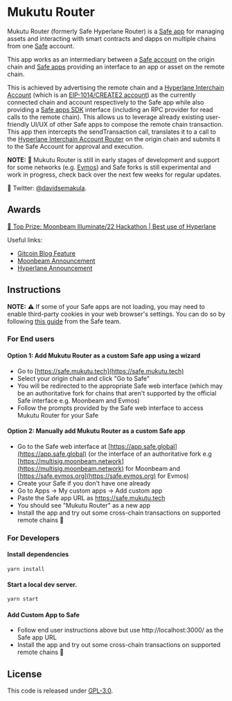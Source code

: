 # Mukutu Router

Mukutu Router (formerly Safe Hyperlane Router) is a [Safe app](https://help.gnosis-safe.io/en/articles/4022022-what-are-safe-apps) for managing assets and interacting with smart contracts and dapps on multiple chains from one [Safe](https://app.safe.global/) account.

This app works as an intermediary between a [Safe account](https://app.safe.global/) on the origin chain and [Safe apps](https://help.gnosis-safe.io/en/articles/4022022-what-are-safe-apps) providing an interface to an app or asset on the remote chain.

This is achieved by advertising the remote chain and a [Hyperlane Interchain Account](https://docs.hyperlane.xyz/docs/developers/send) (which is an [EIP-1014/CREATE2 account](https://eips.ethereum.org/EIPS/eip-1014)) as the currently connected chain and account respectively to the Safe app while also providing a [Safe apps SDK](https://github.com/safe-global/safe-apps-sdk) interface (including an RPC provider for read calls to the remote chain).
This allows us to leverage already existing user-friendly UI/UX of other Safe apps to compose the remote chain transaction.
This app then intercepts the sendTransaction call, translates it to a call to the [Hyperlane Interchain Account Router](https://docs.hyperlane.xyz/docs/developers/send) on the origin chain and submits it to the Safe Account for approval and execution.

**NOTE:** 🚧 Mukutu Router is still in early stages of development and support for some networks (e.g. [Evmos](https://evmos.org/)) and Safe forks is still experimental and work in progress, check back over the next few weeks for regular updates.

💬 Twitter: [@davidsemakula](https://twitter.com/davidsemakula).

## Awards
[🥇 Top Prize: Moonbeam Illuminate/22 Hackathon | Best use of Hyperlane](https://twitter.com/MoonbeamNetwork/status/1610738659656962048)

Useful links:
 - [Gitcoin Blog Feature](https://go.gitcoin.co/blog/celebrating-the-best-in-cross-chain-from-moonbeams-illuminate-hack/22)
 - [Moonbeam Announcement](https://twitter.com/MoonbeamNetwork/status/1610738659656962048)
 - [Hyperlane Announcement](https://twitter.com/Hyperlane_xyz/status/1610751624300871681)

## Instructions

**NOTE:** ⚠ If some of your Safe apps are not loading, you may need to enable third-party cookies in your web browser's settings. You can do so by following [this guide](https://help.safe.global/en/articles/40797-why-do-i-need-to-enable-third-party-cookies-for-safe-apps) from the Safe team.

### For End users

#### Option 1: Add Mukutu Router as a custom Safe app using a wizard

- Go to [https://safe.mukutu.tech](https://safe.mukutu.tech)
- Select your origin chain and click "Go to Safe"
- You will be redirected to the appropriate Safe web interface (which may be an authoritative fork for chains that aren't supported by the official Safe interface e.g. Moonbeam and Evmos)
- Follow the prompts provided by the Safe web interface to access Mukutu Router for your Safe

#### Option 2: Manually add Mukutu Router as a custom Safe app

- Go to the Safe web interface at [https://app.safe.global](https://app.safe.global) (or the interface of an authoritative fork e.g [https://multisig.moonbeam.network](https://multisig.moonbeam.network) for Moonbeam and [https://safe.evmos.org](https://safe.evmos.org) for Evmos)
- Create your Safe if you don't have one already
- Go to Apps -> My custom apps -> Add custom app
- Paste the Safe app URL as https://safe.mukutu.tech
- You should see "Mukutu Router" as a new app
- Install the app and try out some cross-chain transactions on supported remote chains 🎉


### For Developers

#### Install dependencies

```shell
yarn install
```

#### Start a local dev server.

```sh
yarn start
```

#### Add Custom App to Safe

- Follow end user instructions above but use http://localhost:3000/ as the Safe app URL
- Install the app and try out some cross-chain transactions on supported remote chains 🚀

## License
This code is released under [GPL-3.0](/LICENSE).